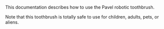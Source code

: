 This documentation describes how to use the Pavel robotic toothbrush.

Note that this toothbrush is totally safe to use for children, adults, pets, or aliens.
